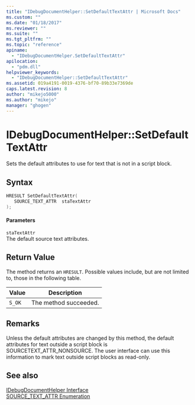 ```yaml
---
title: "IDebugDocumentHelper::SetDefaultTextAttr | Microsoft Docs"
ms.custom: ""
ms.date: "01/18/2017"
ms.reviewer: ""
ms.suite: ""
ms.tgt_pltfrm: ""
ms.topic: "reference"
apiname: 
  - "IDebugDocumentHelper.SetDefaultTextAttr"
apilocation: 
  - "pdm.dll"
helpviewer_keywords: 
  - "IDebugDocumentHelper::SetDefaultTextAttr"
ms.assetid: 019a4191-0019-4376-bf70-89b33e7369de
caps.latest.revision: 8
author: "mikejo5000"
ms.author: "mikejo"
manager: "ghogen"
---
```

# IDebugDocumentHelper::SetDefaultTextAttr
Sets the default attributes to use for text that is not in a script block.  
  
## Syntax  
  
```cpp
HRESULT SetDefaultTextAttr(  
   SOURCE_TEXT_ATTR  staTextAttr  
);  
```  
  
#### Parameters  
 `staTextAttr`  
 The default source text attributes.  
  
## Return Value  
 The method returns an `HRESULT`. Possible values include, but are not limited to, those in the following table.  
  
|Value|Description|  
|-----------|-----------------|  
|`S_OK`|The method succeeded.|  
  
## Remarks  
 Unless the default attributes are changed by this method, the default attributes for text outside a script block is SOURCETEXT_ATTR_NONSOURCE. The user interface can use this information to mark text outside script blocks as read-only.  
  
## See also  
 [IDebugDocumentHelper Interface](../../winscript/reference/idebugdocumenthelper-interface.md)   
 [SOURCE_TEXT_ATTR Enumeration](../../winscript/reference/source-text-attr-enumeration.md)